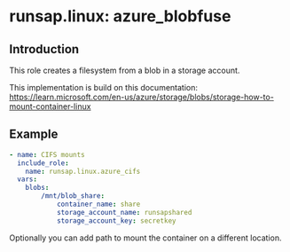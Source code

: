 runsap.linux: azure_blobfuse
============================

Introduction
------------
This role creates a filesystem from a blob in a storage account.

This implementation is build on this documentation:
https://learn.microsoft.com/en-us/azure/storage/blobs/storage-how-to-mount-container-linux

Example
-------

```yaml
- name: CIFS mounts
  include_role: 
    name: runsap.linux.azure_cifs
  vars:
    blobs: 
        /mnt/blob_share:
            container_name: share
            storage_account_name: runsapshared
            storage_account_key: secretkey
```            

Optionally you can add path to mount the container on a different location.
